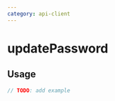```yaml
---
category: api-client
---
```


# updatePassword

<!-- PLACEHOLDER_DESCRIPTION -->

## Usage

```ts
// TODO: add example
```
